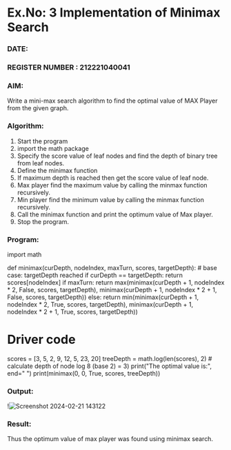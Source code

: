 # Ex.No: 3  Implementation of Minimax Search
### DATE:                                                                            
### REGISTER NUMBER : 212221040041
### AIM: 
Write a mini-max search algorithm to find the optimal value of MAX Player from the given graph.
### Algorithm:
1. Start the program
2. import the math package
3. Specify the score value of leaf nodes and find the depth of binary tree from leaf nodes.
4. Define the minimax function
5. If maximum depth is reached then get the score value of leaf node.
6. Max player find the maximum value by calling the minmax function recursively.
7. Min player find the minimum value by calling the minmax function recursively.
8. Call the minimax function  and print the optimum value of Max player.
9. Stop the program. 

### Program:
import math

def minimax(curDepth, nodeIndex, maxTurn, scores, targetDepth):
    # base case: targetDepth reached
    if curDepth == targetDepth:
        return scores[nodeIndex]
    if maxTurn:
        return max(minimax(curDepth + 1, nodeIndex * 2, False, scores, targetDepth),
                   minimax(curDepth + 1, nodeIndex * 2 + 1, False, scores, targetDepth))
    else:
        return min(minimax(curDepth + 1, nodeIndex * 2, True, scores, targetDepth),
                   minimax(curDepth + 1, nodeIndex * 2 + 1, True, scores, targetDepth))

# Driver code
scores = [3, 5, 2, 9, 12, 5, 23, 20]
treeDepth = math.log(len(scores), 2)  # calculate depth of node log 8 (base 2) = 3)
print("The optimal value is:", end=" ")
print(minimax(0, 0, True, scores, treeDepth))  











### Output:
!![Screenshot 2024-02-21 143122](https://github.com/dhinesh102004/AI_Lab_2023-24/assets/142372008/49390648-e28c-4a03-8f52-8d26a819f6d9)




### Result:
Thus the optimum value of max player was found using minimax search.
